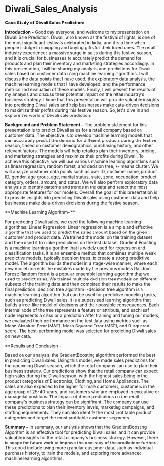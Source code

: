 # Diwali_Sales_Analysis

**Case Study of Diwali Sales Prediction:-**

**Introduction -**
Good day everyone, and welcome to my presentation on Diwali Sale Prediction. Diwali, also known as the festival of lights, is one of the most significant festivals celebrated in India, and it is a time when people indulge in shopping and buying gifts for their loved ones. The retail industry experiences a massive surge in sales during this festive season, and it is crucial for businesses to accurately predict the demand for products and plan their inventory and marketing strategies accordingly.
In this presentation, I will be sharing my analysis and predictions for Diwali sales based on customer data using machine learning algorithms. I will discuss the data points that I have used, the exploratory data analysis, the machine learning models that I have developed, and the performance metrics and evaluation of these models. Finally, I will present the results of my analysis and discuss their potential impact on the retail industry's business strategy.
I hope that this presentation will provide valuable insights into predicting Diwali sales and help businesses make data-driven decisions to maximize their profits during this festive season. So, let's dive in and explore the world of Diwali sale prediction.

**Background and Problem Statement -**
The problem statement for this presentation is to predict Diwali sales for a retail company based on customer data. The objective is to develop machine learning models that can accurately predict the demand for different products during the festive season, based on customer demographics, purchasing history, and other relevant factors. The models will help retailers plan their inventory, pricing, and marketing strategies and maximize their profits during Diwali.
To achieve this objective, we will use various machine learning algorithms such as linear regression, random forest, and decision tree, k- means cluster. We will analyze customer data points such as user ID, customer name, product ID, gender, age group, age, marital status, state, zone, occupation, product category, orders, amount, and status. We will also perform exploratory data analysis to identify patterns and trends in the data and select the most appropriate features for our models.
Overall, the goal of this presentation is to provide insights into predicting Diwali sales using customer data and help businesses make data-driven decisions during the festive season.

**Machine Learning Algorithm- **

For predicting Diwali sales, we used the following machine learning algorithms:
Linear Regression: Linear regression is a simple and effective algorithm that we used to predict the sales amount based on the given customer and product data. We trained the model on the training dataset and then used it to make predictions on the test dataset.
Gradient Boosting: is a machine learning algorithm that is widely used for regression and classification tasks. It is an ensemble method that combines multiple weak predictive models, typically decision trees, to create a strong predictive model. The algorithm builds the model in a stage-wise manner, where each new model corrects the mistakes made by the previous models
Random Forest: Random forest is a popular ensemble learning algorithm that we used to predict sales. We trained multiple decision tree models on different subsets of the training data and then combined their results to make the final prediction.
decision tree algorithm :-decision tree algorithm is a machine learning algorithm that can be used for predictive modeling tasks, such as predicting Diwali sales. It is a supervised learning algorithm that builds a tree-like model of decisions and their possible consequences. Each internal node of the tree represents a feature or attribute, and each leaf node represents a class or a prediction
After training and tuning our models, we evaluated their performance on the test data using metrics such as Mean Absolute Error (MAE), Mean Squared Error (MSE), and R-squared score. The best-performing model was selected for predicting Diwali sales on new data.

**Results and Conclusion - 

Based on our analysis, the GradientBoosting algorithm performed the best in predicting Diwali sales. Using this model, we made sales predictions for the upcoming Diwali season, which the retail company can use to plan their business strategy.
Our predictions show that the retail company can expect high sales during the Diwali season, with the highest sales being in the product categories of Electronics, Clothing, and Home Appliances. The sales are also expected to be higher for male customers, customers in the age group of 25-40 years, and customers who are employed in executive or managerial positions.
The impact of these predictions on the retail company's business strategy can be significant. The company can use these predictions to plan their inventory levels, marketing campaigns, and staffing requirements. They can also identify the most profitable product categories and target the most profitable customer segments.

**Summary -**
In summary, our analysis shows that the GradientBoosting Algorithm is an effective tool for predicting Diwali sales, and it can provide valuable insights for the retail company's business strategy. However, there is scope for future work to improve the accuracy of the predictions further. This could include using more granular customer data, such as individual purchase history, to train the models, and exploring more advanced machine learning algorithms.  
